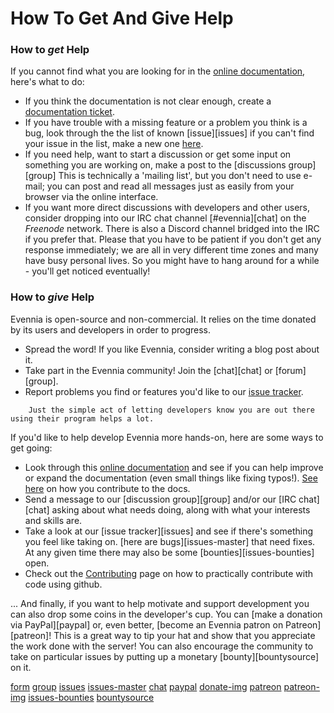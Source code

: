 # How To Get And Give Help


### How to *get* Help

If you cannot find what you are looking for in the 
[online documentation](index), here's what to do:
 
- If you think the documentation is not clear enough, create a [documentation ticket](github:issue).
- If you have trouble with a missing feature or a problem you think is a bug, look through the 
  the list of known [issue][issues] if you can't find your issue in the list, make a 
  new one [here](github:issue).
- If you need help, want to start a discussion or get some input on something you are working on,
make a post to the [discussions group][group] This is technically a 'mailing list', but you don't
need to use e-mail; you can post and read all messages just as easily from your browser via the
online interface.
- If you want more direct discussions with developers and other users, consider dropping into our
IRC chat channel [#evennia][chat] on the *Freenode* network. There is also a Discord channel
bridged into the IRC if you prefer that. Please that you have to be
patient if you don't get any response immediately; we are all in very different time zones and many
have busy personal lives. So you might have to hang around for a while - you'll get noticed
eventually!


### How to *give* Help

Evennia is open-source and non-commercial. It relies on the time donated by its users and developers in order to progress.

- Spread the word! If you like Evennia, consider writing a blog post about it.
- Take part in the Evennia community! Join the [chat][chat] or [forum][group]. 
- Report problems you find or features you'd like to our [issue tracker](github:issue). 

```important::
    Just the simple act of letting developers know you are out there using their program helps a lot.
```

If you'd like to help develop Evennia more hands-on, here are some ways to get going:

- Look through this [online documentation](index) and see if you can help improve or expand the 
documentation (even small things like fixing typos!). [See here](Contributing-Docs) on how you 
contribute to the docs. 
- Send a message to our [discussion group][group] and/or our [IRC chat][chat] asking about what
needs doing, along with what your interests and skills are.
- Take a look at our [issue tracker][issues] and see if there's something you feel like taking on.
[here are bugs][issues-master] that need fixes. At any given time there may also be some
[bounties][issues-bounties] open.
- Check out the [Contributing](Contributing) page on how to practically contribute with code using
github.

... And finally, if you want to help motivate and support development you can also drop some coins
in the developer's cup. You can [make a donation via PayPal][paypal] or, even better, [become an
Evennia patron on Patreon][patreon]! This is a great way to tip your hat and show that you
appreciate the work done with the server! You can also encourage the community to take on particular
issues by putting up a monetary [bounty][bountysource] on it. 


[form](https://docs.google.com/spreadsheet/viewform?hl=en_US&formkey=dGN0VlJXMWpCT3VHaHpscDEzY1RoZGc6MQ#gid=0)
[group](http://groups.google.com/group/evennia/)
[issues](https://github.com/evennia/evennia/issues)
[issues-master](https://github.com/evennia/evennia/issues?utf8=%E2%9C%93&q=is%3Aissue%20is%3Aopen%20label%3Abug%20label%3Amaster-branch)
[chat](http://webchat.freenode.net/?channels=evennia)
[paypal](https://www.paypal.com/se/cgi-bin/webscr?cmd=_flow&SESSION=Z-VlOvfGjYq2qvCDOUGpb6C8Due7skT0qOklQEy5EbaD1f0eyEQaYlmCc8O&dispatch=5885d80a13c0db1f8e263663d3faee8d64ad11bbf4d2a5a1a0d303a50933f9b2)
[donate-img](http://images-focus-opensocial.googleusercontent.com/gadgets/proxy?url=https://www.paypalobjects.com/en%255fUS/SE/i/btn/btn%255fdonateCC%255fLG.gif&container=focus&gadget=a&rewriteMime=image/*)
[patreon](https://www.patreon.com/griatch)
[patreon-img](http://www.evennia.com/_/rsrc/1424724909023/home/evennia_patreon_100x100.png)
[issues-bounties](https://github.com/evennia/evennia/labels/bounty)
[bountysource](https://www.bountysource.com/teams/evennia)

